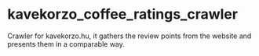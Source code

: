 # kavekorzo_coffee_ratings_crawler
Crawler for kavekorzo.hu, it gathers the review points from the website and presents them in a comparable way.
